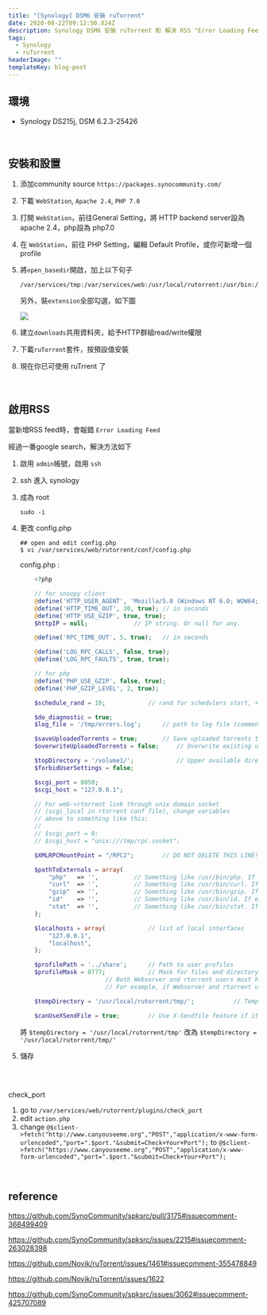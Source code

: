 ```yaml
---
title: "[Synology] DSM6 安裝 ruTorrent"
date: 2020-08-22T09:12:50.824Z
description: Synology DSM6 安裝 ruTorrent 和 解決 RSS "Error Loading Feed" 問題
tags:
  - Synology
  - ruTorrent
headerImage: ""
templateKey: blog-post
---
```


## 環境

* Synology DS215j, DSM 6.2.3-25426

&nbsp;

## 安裝和設置

1. 添加community source `https://packages.synocommunity.com/`

2. 下載 `WebStation`, `Apache 2.4`, `PHP 7.0`

3. 打開 `WebStation`，前往General Setting，將 HTTP backend server設為 apache 2.4，php設為 php7.0

4. 在 `WebStation`，前往 PHP Setting，編輯 Default Profile，或你可新增一個profile

5. 將`open_basedir`開啟，加上以下句子

   ```
   /var/services/tmp:/var/services/web:/usr/local/rutorrent:/usr/bin:/volume1/downloads
   ```

   另外，裝`extension`全部勾選，如下圖

   ![](https://i.imgur.com/pobeLQi.png)

6. 建立`downloads`共用資料夾，給予HTTP群組read/write權限

7. 下載`ruTorrent`套件，按預設值安裝 

8. 現在你已可使用 ruTrrent 了


&nbsp;
## 啟用RSS

當新增RSS feed時，會報錯 `Error Loading Feed`

經過一番google search，解決方法如下

1. 啟用 `admin`帳號，啟用 `ssh`

2. ssh 進入 synology

3. 成為 root

   ```
   sudo -i
   ```

4. 更改 config.php

   ```
   ## open and edit config.php
   $ vi /var/services/web/rutorrent/conf/config.php
   ```

   config.php :

   ```php
       <?php                                                                                                                       // configuration parameters
   
       // for snoopy client
       @define('HTTP_USER_AGENT', 'Mozilla/5.0 (Windows NT 6.0; WOW64; rv:12.0) Gecko/20100101 Firefox/12.0', true);
       @define('HTTP_TIME_OUT', 30, true); // in seconds
       @define('HTTP_USE_GZIP', true, true);
       $httpIP = null;             // IP string. Or null for any.
   
       @define('RPC_TIME_OUT', 5, true);   // in seconds
   
       @define('LOG_RPC_CALLS', false, true);
       @define('LOG_RPC_FAULTS', true, true);
   
       // for php
       @define('PHP_USE_GZIP', false, true);
       @define('PHP_GZIP_LEVEL', 2, true);
   
       $schedule_rand = 10;            // rand for schedulers start, +0..X seconds
   
       $do_diagnostic = true;
       $log_file = '/tmp/errors.log';      // path to log file (comment or leave blank to disable logging)
   
       $saveUploadedTorrents = true;       // Save uploaded torrents to profile/torrents directory or not
       $overwriteUploadedTorrents = false;     // Overwrite existing uploaded torrents in profile/torrents directory or make unique name
   
       $topDirectory = '/volume1/';            // Upper available directory. Absolute path with trail slash.
       $forbidUserSettings = false;
   
       $scgi_port = 8050;
       $scgi_host = "127.0.0.1";
   
       // For web->rtorrent link through unix domain socket
       // (scgi_local in rtorrent conf file), change variables
       // above to something like this:
       //
       // $scgi_port = 0;
       // $scgi_host = "unix:///tmp/rpc.socket";
   
       $XMLRPCMountPoint = "/RPC2";        // DO NOT DELETE THIS LINE!!! DO NOT COMMENT THIS LINE!!!
   
       $pathToExternals = array(
           "php"   => '',          // Something like /usr/bin/php. If empty, will be found in PATH.
           "curl"  => '',          // Something like /usr/bin/curl. If empty, will be found in PATH.
           "gzip"  => '',          // Something like /usr/bin/gzip. If empty, will be found in PATH.
           "id"    => '',          // Something like /usr/bin/id. If empty, will be found in PATH.
           "stat"  => '',          // Something like /usr/bin/stat. If empty, will be found in PATH.
       );
   
       $localhosts = array(            // list of local interfaces
           "127.0.0.1",
           "localhost",
       );
   
       $profilePath = '../share';      // Path to user profiles
       $profileMask = 0777;            // Mask for files and directory creation in user profiles.
                           // Both Webserver and rtorrent users must have read-write access to it.
                           // For example, if Webserver and rtorrent users are in the same group then the value may be 0770.
   
       $tempDirectory = '/usr/local/rutorrent/tmp/';           // Temp directory. Absolute path with trail slash. If null, then autodetect will be used.
   
       $canUseXSendFile = true;        // Use X-Sendfile feature if it exist
   ```

   將 `$tempDirectory = '/usr/local/rutorrent/tmp'` 改為 `$tempDirectory = '/usr/local/rutorrent/tmp/'`

5. 儲存

&nbsp;
##
check_port

1. go to `/var/services/web/rutorrent/plugins/check_port`
2. edit `action.php`
3. change `@$client->fetch("http://www.canyouseeme.org","POST","application/x-www-form-urlencoded","port=".$port."&submit=Check+Your+Port");` to `@$client->fetch("https://www.canyouseeme.org","POST","application/x-www-form-urlencoded","port=".$port."&submit=Check+Your+Port");`


&nbsp;
## reference

https://github.com/SynoCommunity/spksrc/pull/3175#issuecomment-368499409

https://github.com/SynoCommunity/spksrc/issues/2215#issuecomment-263028398

https://github.com/Novik/ruTorrent/issues/1461#issuecomment-355478849

https://github.com/Novik/ruTorrent/issues/1622

https://github.com/SynoCommunity/spksrc/issues/3062#issuecomment-425707089
